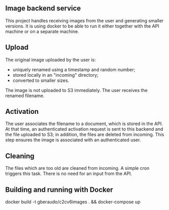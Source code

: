 Image backend service
---------------------

This project handles receiving images from the user and generating smaller
versions. It is using docker to be able to run it either together with the
API machine or on a separate machine.


Upload
--------

The original image uploaded by the user is:
- uniquely renamed using a timestamp and random number;
- stored locally in an "incoming" directory;
- converted to smaller sizes.

The image is not uploaded to S3 immediately.
The user receives the renamed filename.



Activation
----------

The user associates the filename to a document, which is stored in the API.
At that time, an authenticated activation request is sent to this backend and
the file uploaded to S3; in addition, the files are deleted from incoming.
This step ensures the image is associated with an authenticated user.


Cleaning
--------

The files which are too old are cleaned from incoming. A simple cron triggers
this task. There is no need for an input from the API.


Building and running with Docker
-------------------------------

docker build -t gberaudo/c2cv6images . && docker-compose up
